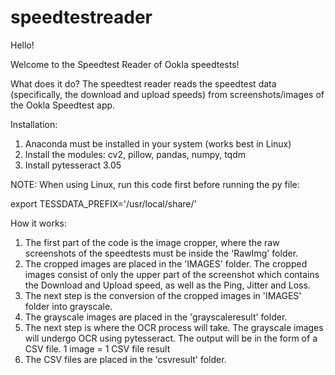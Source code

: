 # speedtestreader
Hello!

Welcome to the Speedtest Reader of Ookla speedtests!

What does it do?
The speedtest reader reads the speedtest data (specifically, the download and upload speeds) from screenshots/images of the Ookla Speedtest app.

Installation:
1. Anaconda must be installed in your system (works best in Linux)
2. Install the modules: cv2, pillow, pandas, numpy, tqdm
3. Install pytesseract 3.05

NOTE: When using Linux, run this code first before running the py file:

export TESSDATA_PREFIX='/usr/local/share/'

How it works:
1. The first part of the code is the image cropper, where the raw screenshots of the speedtests must be inside the 'RawImg' folder.
2. The cropped images are placed in the 'IMAGES' folder. The cropped images consist of only the upper part of the screenshot which contains the Download and Upload speed, as well as the Ping, Jitter and Loss.
3. The next step is the conversion of the cropped images in 'IMAGES' folder into grayscale.
4. The grayscale images are placed in the 'grayscaleresult' folder.
5. The next step is where the OCR process will take. The grayscale images will undergo OCR using pytesseract. The output will be in the form of a CSV file. 1 image = 1 CSV file result
6. The CSV files are placed in the 'csvresult' folder.

